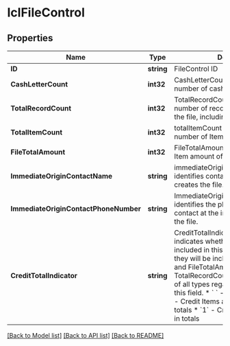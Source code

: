 # IclFileControl

## Properties

Name | Type | Description | Notes
------------ | ------------- | ------------- | -------------
**ID** | **string** | FileControl ID | [optional] 
**CashLetterCount** | **int32** | CashLetterCount identifies the total number of cash letters within the file. | 
**TotalRecordCount** | **int32** | TotalRecordCount identifies the total number of records of all types sent in the file, including the FileControl. | 
**TotalItemCount** | **int32** | totalItemCount identifies the total number of Items sent within the file. | 
**FileTotalAmount** | **int32** | FileTotalAmount identifies the total Item amount of the complete file. | 
**ImmediateOriginContactName** | **string** | immediateOriginContactName identifies contact at the institution that creates the file. | [optional] 
**ImmediateOriginContactPhoneNumber** | **string** | ImmediateOriginContactPhoneNumber identifies the phone number of the contact at the institution that creates the file. | [optional] 
**CreditTotalIndicator** | **string** | CreditTotalIndicator is a code that indicates whether Credits Items are included in this record’s totals. If so they will be included in TotalItemCount and FileTotalAmount. TotalRecordCount includes all records of all types regardless of the value of this field. * &#x60; &#x60; - No Credit Items * &#x60;0&#x60; - Credit Items are not included in totals * &#x60;1&#x60; - Credit Items are included in totals  | [optional] 

[[Back to Model list]](../README.md#documentation-for-models) [[Back to API list]](../README.md#documentation-for-api-endpoints) [[Back to README]](../README.md)



